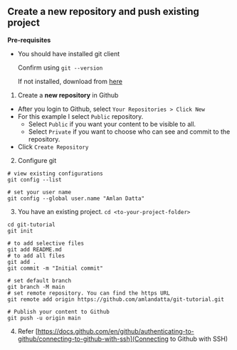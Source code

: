 
## Create a new repository and push existing project ##

**Pre-requisites**
  * You should have installed git client

    Confirm using `git --version`

    If not installed, download from [here](https://git-scm.com/downloads)


1. Create a **new repository** in Github

  - After you login to Github, select `Your Repositories > Click New`
  - For this example I select `Public` repository.
    - Select `Public` if you want your content to be visible to all.
    - Select `Private` if you want to choose who can see and commit to the repository.
  - Click `Create Repository`

2. Configure git

```
# view existing configurations
git config --list

# set your user name
git config --global user.name "Amlan Datta"
```


3. You have an existing project. `cd <to-your-project-folder>`

  ```
  cd git-tutorial
  git init

  # to add selective files
  git add README.md
  # to add all files
  git add .
  git commit -m "Initial commit"
  
  # set default branch
  git branch -M main
  # set remote repository. You can find the https URL
  git remote add origin https://github.com/amlandatta/git-tutorial.git

  # Publish your content to Github
  git push -u origin main
  ```
  
 4. Refer [https://docs.github.com/en/github/authenticating-to-github/connecting-to-github-with-ssh](Connecting to Github with SSH)
